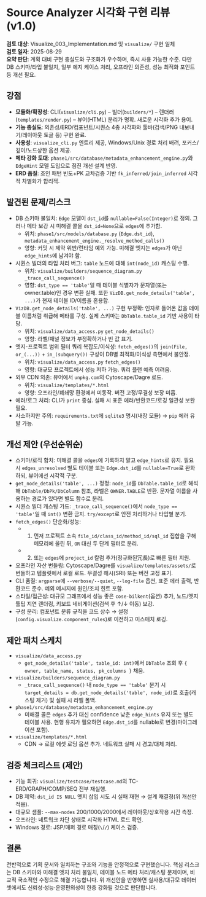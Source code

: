 # Source Analyzer 시각화 구현 리뷰 (v1.0)

**검토 대상**: Visualize_003_Implementation.md 및 `visualize/` 구현 일체  
**검토 일자**: 2025-08-29  
**요약 판단**: 계획 대비 구현 충실도와 구조화가 우수하며, 즉시 사용 가능한 수준. 다만 DB 스키마/타입 불일치, 일부 에지 케이스 처리, 오프라인 의존성, 성능 최적화 포인트 등 개선 필요.

## 강점
- **모듈화/확장성**: CLI(`visualize/cli.py`) – 빌더(`builders/*`) – 렌더러(`templates/render.py`) – 뷰어(HTML) 분리가 명확. 새로운 시각화 추가 용이.
- **기능 충실도**: 의존성/ERD/컴포넌트/시퀀스 4종 시각화와 툴바(검색/PNG 내보내기/레이아웃 토글 등) 구현 완료.
- **사용성**: `visualize_cli.py` 엔트리 제공, Windows/Unix 경로 처리 배려, 포커스/깊이/노드상한 옵션 제공.
- **메타 강화 토대**: `phase1/src/database/metadata_enhancement_engine.py`와 `EdgeHint` 모델 도입으로 점진 개선 설계 반영.
- **ERD 품질**: 조인 패턴 빈도+PK 교차검증 기반 `fk_inferred/join_inferred` 시각적 차별화가 합리적.

## 발견된 문제/리스크
- DB 스키마 불일치: `Edge` 모델이 `dst_id`를 `nullable=False(Integer)`로 정의. 그러나 메타 보강 시 미해결 콜을 `dst_id=None`으로 `edges`에 추가함.
  - 위치: `phase1/src/models/database.py` (`Edge.dst_id`), `metadata_enhancement_engine._resolve_method_calls()`
  - 영향: 커밋 시 제약 위반/런타임 예외 가능. 미해결 엣지는 `edges`가 아닌 `edge_hints`에 남겨야 함.
- 시퀀스 빌더의 타입 처리 버그: `table` 노드에 대해 `int(node_id)` 캐스팅 수행.
  - 위치: `visualize/builders/sequence_diagram.py` `_trace_call_sequence()`
  - 영향: `dst_type == 'table'`일 때 테이블 식별자가 문자열(또는 owner.table)인 경우 변환 실패. 또한 `VizDB.get_node_details('table', ...)`가 현재 테이블 ID/이름을 혼용함.
- `VizDB.get_node_details('table', ...)` 구현 부정확: 인자로 들어온 값을 테이블 이름처럼 취급해 메타를 구성. 실제 스키마는 `DbTable.table_id` 기반 사용이 타당.
  - 위치: `visualize/data_access.py` `get_node_details()`
  - 영향: 라벨/패널 정보가 부정확하거나 빈 값 표기.
- 엣지-프로젝트 범위 필터 쿼리 복잡도/이식성: `fetch_edges()`의 `join(File, or_(...))` + `in_(subquery())` 구성이 DB별 최적화/이식성 측면에서 불안정.
  - 위치: `visualize/data_access.py` `fetch_edges()`
  - 영향: 대규모 프로젝트에서 성능 저하 가능. 쿼리 플랜 예측 어려움.
- 외부 CDN 의존: 뷰어에서 `unpkg.com`의 Cytoscape/Dagre 로드.
  - 위치: `visualize/templates/*.html`
  - 영향: 오프라인/폐쇄망 환경에서 미동작. 버전 고정/무결성 보장 미흡.
- 에러/로그 처리: CLI가 `print` 중심. 실패 시 표준 에러/반환코드/로깅 일관성 보완 필요.
- 사소하지만 주의: `requirements.txt`에 `sqlite3` 명시(내장 모듈) → `pip` 에러 유발 가능.

## 개선 제안 (우선순위순)
- 스키마/로직 합치: 미해결 콜을 `edges`에 기록하지 말고 `edge_hints`로 유지. 필요 시 `edges_unresolved` 별도 테이블 또는 `Edge.dst_id`를 `nullable=True`로 완화하되, 뷰어에선 시각적 구분.
- `get_node_details('table', ...)` 정정: `node_id`를 `DbTable.table_id`로 해석해 `DbTable/DbPk/DbColumn` 참조, 라벨은 `OWNER.TABLE`로 반환. 문자열 이름을 사용하는 경로가 있다면 별도 함수로 분리.
- 시퀀스 빌더 캐스팅 가드: `_trace_call_sequence()`에서 `node_type == 'table'`일 때 `int()` 변환 금지. `try/except`로 안전 처리하거나 타입별 분기.
- `fetch_edges()` 단순화/성능: 
  - 1) 먼저 프로젝트 소속 `file_id/class_id/method_id/sql_id` 집합을 구해 메모리에 올린 뒤, `OR` 대신 두 단계 필터로 분리. 
  - 2) 또는 `edges`에 `project_id` 칼럼 추가(정규화된冗長)로 빠른 필터 지원.
- 오프라인 자산 번들링: Cytoscape/Dagre를 `visualize/templates/assets/`로 번들하고 템플릿에서 로컬 로드. 무결성 해시(SRI) 또는 버전 고정 표기.
- CLI 품질: `argparse`에 `--verbose/--quiet`, `--log-file` 옵션, 표준 에러 출력, 반환코드 준수. 예외 메시지에 원인/조치 힌트 포함.
- 스타일/접근성: 대규모 그래프에서 성능 좋은 `cose-bilkent`(옵션) 추가, 노드/엣지 툴팁 지연 렌더링, 키보드 네비게이션(검색 후 ↑/↓ 이동) 보강.
- 구성 분리: 컴포넌트 분류 규칙을 코드 상수 → 설정(`config.visualize.component_rules`)로 이전하고 미스매치 로깅.

## 제안 패치 스케치
- `visualize/data_access.py`
  - `get_node_details('table', table_id: int)`에서 `DbTable` 조회 후 `{ owner, table_name, status, pk_columns }` 채움.
- `visualize/builders/sequence_diagram.py`
  - `_trace_call_sequence()` 내 `node_type == 'table'` 분기 시 `target_details = db.get_node_details('table', node_id)`로 호출(캐스팅 제거) 및 실패 시 라벨 폴백.
- `phase1/src/database/metadata_enhancement_engine.py`
  - 미해결 콜은 `edges` 추가 대신 confidence 낮춘 `edge_hints` 유지 또는 별도 테이블 사용. 현행 유지가 필요하면 `Edge.dst_id`를 nullable로 변경(마이그레이션 포함).
- `visualize/templates/*.html`
  - CDN → 로컬 에셋 로딩 옵션 추가. 네트워크 실패 시 경고/대체 처리.

## 검증 체크리스트 (제안)
- 기능 회귀: `visualize/testcase/testcase.md`의 TC-ERD/GRAPH/COMP/SEQ 전부 재실행.
- DB 제약: `dst_id IS NULL` 엣지 삽입 시도 시 실패 재현 → 설계 재결정(위 개선안 적용).
- 대규모 샘플: `--max-nodes` 200/1000/2000에서 레이아웃/상호작용 시간 측정.
- 오프라인: 네트워크 차단 상태로 시각화 HTML 로드 확인.
- Windows 경로: JSP/매퍼 경로 매칭(`\`/`/`) 케이스 검증.

## 결론
전반적으로 기획 문서와 일치하는 구조와 기능을 안정적으로 구현했습니다. 핵심 리스크는 DB 스키마와 미해결 엣지 처리 불일치, 테이블 노드 메타 처리/캐스팅 문제이며, 비교적 국소적인 수정으로 해결 가능합니다. 위 개선안을 반영하면 실사용/대규모 데이터셋에서도 신뢰성·성능·운영편의성이 한층 강화될 것으로 판단합니다.

